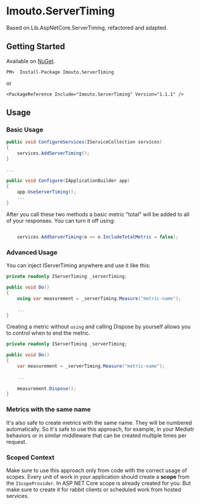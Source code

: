 # Imouto.ServerTiming

Based on Lib.AspNetCore.ServerTiming, refactored and adapted.

## Getting Started

Available on [NuGet](https://www.nuget.org/packages/Imouto.ServerTiming/).

```
PM>  Install-Package Imouto.ServerTiming
```
or
```
<PackageReference Include="Imouto.ServerTiming" Version="1.1.1" />
```

## Usage

### Basic Usage

```c#
public void ConfigureServices(IServiceCollection services)
{
    services.AddServerTiming();
}

...

public void Configure(IApplicationBuilder app)
{
    app.UseServerTiming();
    ...
}
```

After you call these two methods a basic metric "total" will be added to all of your responses. You can turn it off using:

```c#

    services.AddServerTiming(o => o.IncludeTotalMetric = false);

```

### Advanced Usage

You can inject IServerTiming anywhere and use it like this:
```c#
private readonly IServerTiming _serverTiming;

public void Do()
{
    using var measurement = _serverTiming.Measure("metric-name");
    
    ...
}
```

Creating a metric without `using` and calling Dispose by yourself allows you to control when to end the metric.

```c#
private readonly IServerTiming _serverTiming;

public void Do()
{
    var measurement = _serverTiming.Measure("metric-name");
    
    ...
    
    measurement.Dispose();
}
```

### Metrics with the same name
It's also safe to create metrics with the same name. They will be numbered automatically. So it's safe to use this approach, for example, in your Mediatr behaviors or in similar middleware that can be created multiple times per request.

### Scoped Context
Make sure to use this approach only from code with the correct usage of scopes. Every unit of work in your application should create a **scope** from the `IScopeProvider`. In ASP NET Core scope is already created for you. But make sure to create it for rabbit clients or scheduled work from hosted services.
